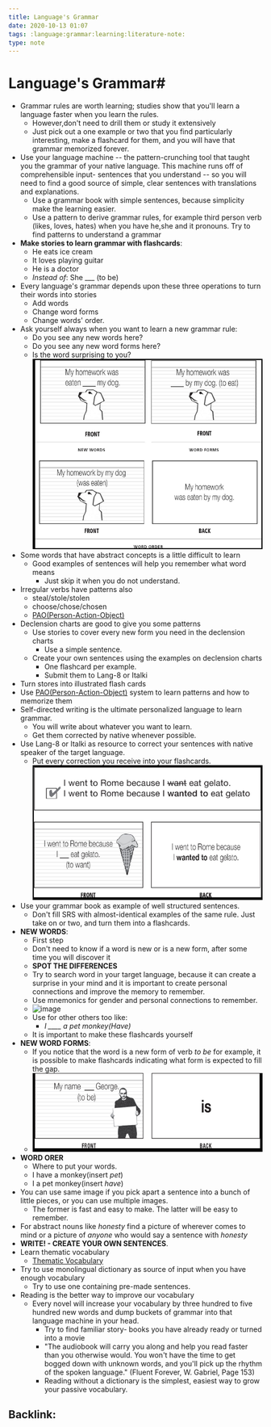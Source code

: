 ```yaml
---
title: Language's Grammar
date: 2020-10-13 01:07
tags: :language:grammar:learning:literature-note:
type: note
---
```


# Language's Grammar#

* Grammar rules are worth learning; studies show that you'll learn a language faster when you learn the rules.
  * However,don't need to drill them or study it extensively
  * Just pick out a one example or two that you find particularly interesting, make a flashcard for them, and you will
    have that grammar memorized forever.
* Use your language machine -- the pattern-crunching tool that taught you the grammar of your native language. This
  machine runs off of comprehensible input- sentences that you understand -- so you will need to find a good source of
  simple, clear sentences with translations and explanations.
  * Use a grammar book with simple sentences, because simplicity make the learning easier.
  * Use a pattern to derive grammar rules, for example third person verb (likes, loves, hates) when you have
    he,she and it pronouns. Try to find patterns to understand a grammar
* **Make stories to learn grammar with flashcards**:
  * He eats ice cream
  * It loves playing guitar
  * He is a doctor
  * *Instead of*: She ___ (to be)
* Every language's grammar depends upon these three operations to turn their words into stories
  * Add words
  * Change word forms
  * Change words' order.
* Ask yourself always when you want to learn a new grammar rule:
  * Do you see any new words here?
  * Do you see any new word forms here?
  * Is the word surprising to you?
![image](./images/fluent_forever/dogs_grammar.png)
* Some words that have abstract concepts is a little difficult to learn
  * Good examples of sentences will help you remember what word means
    * Just skip it when you do not understand.
* Irregular verbs have patterns also
  * steal/stole/stolen
  * choose/chose/chosen
  * [PAO(Person-Action-Object)](20201014150909-pao-person-action-object.md)
* Declension charts are good to give you some patterns
  * Use stories to cover every new form you need in the declension charts
    * Use a simple sentence.
  * Create your own sentences using the examples on declension charts
    * One flashcard per example.
    * Submit them to Lang-8 or Italki
* Turn stores into illustrated flash cards
* Use [PAO(Person-Action-Object)](20201014150909-pao-person-action-object.md) system to learn patterns and how to memorize them
* Self-directed writing is the ultimate personalized language to learn grammar.
  * You will write about whatever you want to learn.
  * Get them corrected by native whenever possible.
* Use Lang-8 or Italki as resource to correct your sentences with native speaker of the target language.
  * Put every correction you receive into your flashcards.
![image](./images/fluent_forever/icecream.png)
* Use your grammar book as example of well structured sentences.
  * Don't fill SRS with almost-identical examples of the same rule. Just take on or two, and turn them into a
    flashcards.
* **NEW WORDS**:
  * First step
  * Don't need to know if a word is new or is a new form, after some time you will discover it
  * **SPOT THE DIFFERENCES**
  * Try to search word in your target language, because it can create a
    surprise in your mind and it is important to create personal
    connections and improve the memory to remember.
  * Use mnemonics for gender and personal connections to remember.
  * ![image](./images/fluent_forever/money_new.png)
  * Use for other others too like:
    * *I ____ a pet monkey(Have)*
  * It is important to make these flashcards yourself
* **NEW WORD FORMS**:
  * If you notice that the word is a new form of verb *to be* for example, it is possible to make flashcards indicating
    what form is expected to fill the gap.
  * ![image](./images/fluent_forever/to_be_george.png)
* **WORD ORER**
  * Where to put your words.
  * I have a monkey(insert *pet*)
  * I a pet monkey(insert *have*)
* You can use same image if you pick apart a sentence into a bunch of little pieces, or you can use multiple images.
  * The former is fast and easy to make. The latter will be easy to remember.
* For abstract nouns like *honesty* find a picture of wherever comes to mind or a picture of *anyone* who would say a
  sentence with *honesty*
* **WRITE! - CREATE YOUR OWN SENTENCES**.
* Learn thematic vocabulary
  * [Thematic Vocabulary](20201016160245-thematic_vocabulary.md)
* Try to use monolingual dictionary as source of input when you have enough vocabulary
  * Try to use one containing pre-made sentences.
* Reading is the better way to improve our vocabulary
  * Every novel will increase your vocabulary by three hundred to five hundred new words and dump buckets of grammar
    into that language machine in your head.
    * Try to find familiar story- books you have already ready or turned into a movie
    * "The audiobook will carry you along and help you read faster than you otherwise would. You won't have the
      time to get bogged down with unknown words, and you'll pick up the rhythm of the spoken language." (Fluent
      Forever, W. Gabriel, Page 153)
    * Reading without a dictionary is the simplest, easiest way to grow your passive vocabulary.


Backlink:
----
